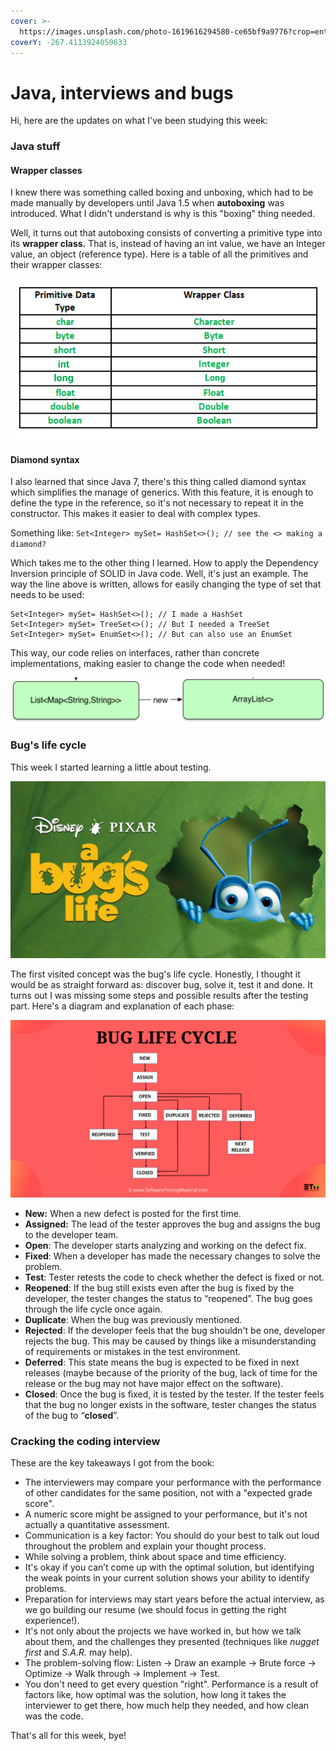 ```yaml
---
cover: >-
  https://images.unsplash.com/photo-1619616294580-ce65bf9a9776?crop=entropy&cs=tinysrgb&fm=jpg&ixid=MnwxOTcwMjR8MHwxfHNlYXJjaHw1fHxidWdzfGVufDB8fHx8MTY2MDE0NjkyNA&ixlib=rb-1.2.1&q=80
coverY: -267.4113924050633
---
```


# Java, interviews and bugs

Hi, here are the updates on what I've been studying this week:

### Java stuff

#### Wrapper classes

I knew there was something called boxing and unboxing, which had to be made manually by developers until Java 1.5 when **autoboxing** was introduced. What I didn't understand is why is this "boxing" thing needed.

Well, it turns out that autoboxing consists of converting a primitive type into its **wrapper class.** That is, instead of having an int value, we have an Integer value, an object (reference type). Here is a table of all the primitives and their wrapper classes:

![](<../.gitbook/assets/image (6).png>)

#### Diamond syntax

I also learned that since Java 7, there's this thing called diamond syntax which simplifies the manage of generics. With this feature, it is enough to define the type in the reference, so it's not necessary to repeat it in the constructor. This makes it easier to deal with complex types.

Something like: `Set<Integer> mySet= HashSet<>(); // see the <> making a diamond?`

Which takes me to the other thing I learned. How to apply the Dependency Inversion principle of SOLID in Java code. Well, it's just an example. The way the line above is written, allows for easily changing the type of set that needs to be used:

```
Set<Integer> mySet= HashSet<>(); // I made a HashSet
Set<Integer> mySet= TreeSet<>(); // But I needed a TreeSet
Set<Integer> mySet= EnumSet<>(); // But can also use an EnumSet
```

This way, our code relies on interfaces, rather than concrete implementations, making easier to change the code when needed!

![Nice example of the D + the <> :)](<../.gitbook/assets/image (1).png>)

### Bug's life cycle

This week I started learning a little about testing.

![lol](../.gitbook/assets/image.png)

The first visited concept was the bug's life cycle. Honestly, I thought it would be as straight forward as: discover bug, solve it, test it and done. It turns out I was missing some steps and possible results after the testing part. Here's a diagram and explanation of each phase:

![](<../.gitbook/assets/image (13).png>)

* **New:** When a new defect is posted for the first time.
* **Assigned:** The lead of the tester approves the bug and assigns the bug to the developer team.
* **Open**: The developer starts analyzing and working on the defect fix.
* **Fixed**: When a developer has made the necessary changes to solve the problem.
* **Test**: Tester retests the code to check whether the defect is fixed or not.
* **Reopened**:  If the bug still exists even after the bug is fixed by the developer, the tester changes the status to “reopened”. The bug goes through the life cycle once again.
* **Duplicate**: When the bug was previously mentioned.
* **Rejected**: If the developer feels that the bug shouldn't be one, developer rejects the bug. This may be caused by things like a misunderstanding of requirements or mistakes in the test environment.
* **Deferred**: This state means the bug is expected to be fixed in next releases (maybe because of the priority of the bug, lack of time for the release or the bug may not have major effect on the software).
* **Closed**: Once the bug is fixed, it is tested by the tester. If the tester feels that the bug no longer exists in the software, tester changes the status of the bug to “**closed**”.

### Cracking the coding interview

These are the key takeaways I got from the book:

* The interviewers may compare your performance with the performance of other candidates for the same position, not with a "expected grade score".
* A numeric score might be assigned to your performance, but it's not actually a quantitative assessment.
* Communication is a key factor: You should do your best to talk out loud throughout the problem and explain your thought process.
* While solving a problem, think about space and time efficiency.
* It's okay if you can’t come up with the optimal solution, but identifying the weak points in your current solution shows your ability to identify problems.
* Preparation for interviews may start years before the actual interview, as we go building our resume (we should focus in getting the right experience!).
* It's not only about the projects we have worked in, but how we talk about them, and the challenges they presented (techniques like _nugget first_ and _S.A.R._ may help).
* &#x20;The problem-solving flow: Listen -> Draw an example -> Brute force -> Optimize -> Walk through -> Implement -> Test.
* You don't need to get every question "right". Performance is a result of factors like, how optimal was the solution, how long it takes the interviewer to get there, how much help they needed, and how clean was the code.



That's all for this week, bye!


